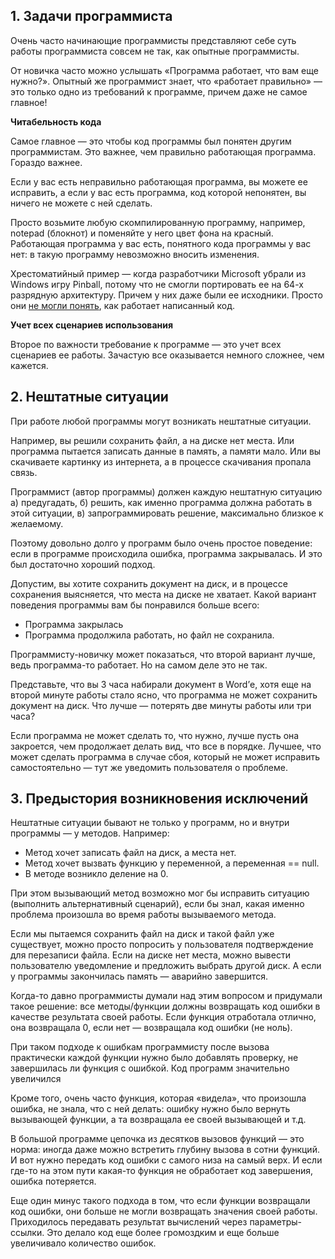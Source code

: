 ## 1. Задачи программиста

Очень часто начинающие программисты представляют себе суть работы программиста совсем не так, как опытные программисты.

От новичка часто можно услышать «Программа работает, что вам еще нужно?». Опытный же программист знает, что «работает правильно» — это только одно из требований к программе, причем даже не самое главное!

**Читабельность кода**

Самое главное — это чтобы код программы был понятен другим программистам. Это важнее, чем правильно работающая программа. Гораздо важнее.

Если у вас есть неправильно работающая программа, вы можете ее исправить, а если у вас есть программа, код которой непонятен, вы ничего не можете с ней сделать.

Просто возьмите любую скомпилированную программу, например, notepad (блокнот) и поменяйте у него цвет фона на красный. Работающая программа у вас есть, понятного кода программы у вас нет: в такую программу невозможно вносить изменения.

Хрестоматийный пример — когда разработчики Microsoft убрали из Windows игру Pinball, потому что не смогли портировать ее на 64-х разрядную архитектуру. Причем у них даже были ее исходники. Просто они [не могли понять](https://habr.com/ru/post/163105/), как работает написанный код.

**Учет всех сценариев использования**

Второе по важности требование к программе — это учет всех сценариев ее работы. Зачастую все оказывается немного сложнее, чем кажется.

## 2. Нештатные ситуации

При работе любой программы могут возникать нештатные ситуации.

Например, вы решили сохранить файл, а на диске нет места. Или программа пытается записать данные в память, а памяти мало. Или вы скачиваете картинку из интернета, а в процессе скачивания пропала связь.

Программист (автор программы) должен каждую нештатную ситуацию а) предугадать, б) решить, как именно программа должна работать в этой ситуации, в) запрограммировать решение, максимально близкое к желаемому.

Поэтому довольно долго у программ было очень простое поведение: если в программе происходила ошибка, программа закрывалась. И это был достаточно хороший подход.

Допустим, вы хотите сохранить документ на диск, и в процессе сохранения выясняется, что места на диске не хватает. Какой вариант поведения программы вам бы понравился больше всего:

- Программа закрылась
- Программа продолжила работать, но файл не сохранила.

Программисту-новичку может показаться, что второй вариант лучше, ведь программа-то работает. Но на самом деле это не так.

Представьте, что вы 3 часа набирали документ в Word’е, хотя еще на второй минуте работы стало ясно, что программа не может сохранить документ на диск. Что лучше — потерять две минуты работы или три часа?

Если программа не может сделать то, что нужно, лучше пусть она закроется, чем продолжает делать вид, что все в порядке. Лучшее, что может сделать программа в случае сбоя, который не может исправить самостоятельно — тут же уведомить пользователя о проблеме.

## 3. Предыстория возникновения исключений

Нештатные ситуации бывают не только у программ, но и внутри программы — у методов. Например:

- Метод хочет записать файл на диск, а места нет.
- Метод хочет вызвать функцию у переменной, а переменная == null.
- В методе возникло деление на 0.

При этом вызывающий метод возможно мог бы исправить ситуацию (выполнить альтернативный сценарий), если бы знал, какая именно проблема произошла во время работы вызываемого метода.

Если мы пытаемся сохранить файл на диск и такой файл уже существует, можно просто попросить у пользователя подтверждение для перезаписи файла. Если на диске нет места, можно вывести пользователю уведомление и предложить выбрать другой диск. А если у программы закончилась память — аварийно завершится.

Когда-то давно программисты думали над этим вопросом и придумали такое решение: все методы/функции должны возвращать код ошибки в качестве результата своей работы. Если функция отработала отлично, она возвращала 0, если нет — возвращала код ошибки (не ноль).

При таком подходе к ошибкам программисту после вызова практически каждой функции нужно было добавлять проверку, не завершилась ли функция с ошибкой. Код программ значительно увеличился

Кроме того, очень часто функция, которая «видела», что произошла ошибка, не знала, что с ней делать: ошибку нужно было вернуть вызывающей функции, а та возвращала ее своей вызывающей и т.д.

В большой программе цепочка из десятков вызовов функций — это норма: иногда даже можно встретить глубину вызова в сотни функций. И вот нужно передать код ошибки с самого низа на самый верх. И если где-то на этом пути какая-то функция не обработает код завершения, ошибка потеряется.

Еще один минус такого подхода в том, что если функции возвращали код ошибки, они больше не могли возвращать значения своей работы. Приходилось передавать результат вычислений через параметры-ссылки. Это делало код еще более громоздким и еще больше увеличивало количество ошибок.